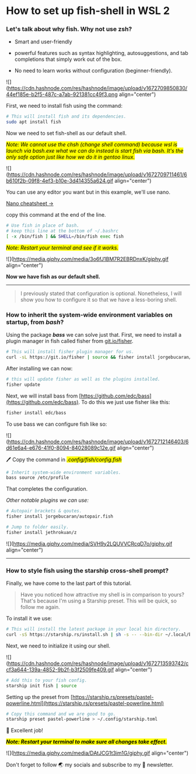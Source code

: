 # How to set up fish-shell in WSL 2

### **Let's talk about why fish. Why not use zsh?**

* Smart and user-friendly
    
* powerful features such as syntax highlighting, autosuggestions, and tab completions that simply work out of the box.
    
* No need to learn works without configuration (beginner-friendly).
    

![](https://cdn.hashnode.com/res/hashnode/image/upload/v1672709850830/44ef185e-b2f5-487c-a7ab-921381cc49f3.png align="center")

First, we need to install fish using the command:

```bash
# This will install fish and its dependencies.
sudo apt install fish
```

Now we need to set fish-shell as our default shell.

*<mark>Note: We cannot use the chsh (change shell command) because wsl is launch via bash.exe what we can do instead is start fish via bash. It's the only safe option just like how we do it in gentoo linux.</mark>*

![](https://cdn.hashnode.com/res/hashnode/image/upload/v1672709711461/6b610f2b-09f8-4ef3-b10e-3d414355a624.gif align="center")

You can use any editor you want but in this example, we'll use nano.

[Nano cheatsheet -&gt;](https://www.nano-editor.org/dist/latest/cheatsheet.html)

copy this command at the end of the line.

```bash
# Use fish in place of bash.
# keep this line at the bottom of ~/.bashrc
[ -x /bin/fish ] && SHELL=/bin/fish exec fish
```

*<mark>Note: Restart your terminal and see if it works.</mark>*

![](https://media.giphy.com/media/3o6fJ1BM7R2EBRDnxK/giphy.gif align="center")

**Now we have fish as our default shell.**

---

> I previously stated that configuration is optional. Nonetheless, I will show you how to configure it so that we have a less-boring shell.

### How to inherit the system-wide environment variables on startup, from ***bash***?

Using the package ***bass*** we can solve just that. First, we need to install a plugin manager in fish called fisher from [git.io/fisher](http://git.io/fisher).

```bash
# This will install fisher plugin manager for us.
curl -sL https://git.io/fisher | source && fisher install jorgebucaran/fisher
```

After installing we can now:

```bash
# this will update fisher as well as the plugins installed.
fisher update
```

Next, we will install bass from [https://github.com/edc/bass](https://github.com/edc/bass). To do this we just use fisher like this:

```bash
fisher install edc/bass
```

To use bass we can configure fish like so:

![](https://cdn.hashnode.com/res/hashnode/image/upload/v1672712146403/6d61e6a4-e676-41f0-8094-84028089c12e.gif align="center")

🖊️ Copy the command in *<mark>.config/fish/config.fish</mark>*

```bash
# Inherit system-wide environment variables.
bass source /etc/profile
```

That completes the configuration.

*Other notable plugins we can use:*

```bash
# Autopair brackets & qoutes. 
fisher install jorgebucaran/autopair.fish
```

```bash
# Jump to folder easily.
fisher install jethrokuan/z
```

![](https://media.giphy.com/media/SVH9y2LQUVVCRcqD7o/giphy.gif align="center")

---

### How to style fish using the starship cross-shell prompt?

Finally, we have come to the last part of this tutorial.

> Have you noticed how attractive my shell is in comparison to yours? That's because I'm using a Starship preset. This will be quick, so follow me again.

To install it we use:

```bash
# This will install the latest package in your local bin directory. 
curl -sS https://starship.rs/install.sh | sh -s -- --bin-dir ~/.local/bin/
```

Next, we need to initialize it using our shell.

![](https://cdn.hashnode.com/res/hashnode/image/upload/v1672713593742/ccf3a644-139a-4852-9b2f-b3f2509fe409.gif align="center")

```bash
# Add this to your fish config.
starship init fish | source
```

Setting up the preset from [https://starship.rs/presets/pastel-powerline.html](https://starship.rs/presets/pastel-powerline.html)

```bash
# Copy this command and we are good to go.
starship preset pastel-powerline > ~/.config/starship.toml
```

👏 Excellent job!

***<mark>Note: Restart your terminal to make sure all changes take effect.</mark>***

![](https://media.giphy.com/media/DAtJCG1t3im1G/giphy.gif align="center")

Don't forget to follow 🌏 my socials and subscribe to my 💌 newsletter.